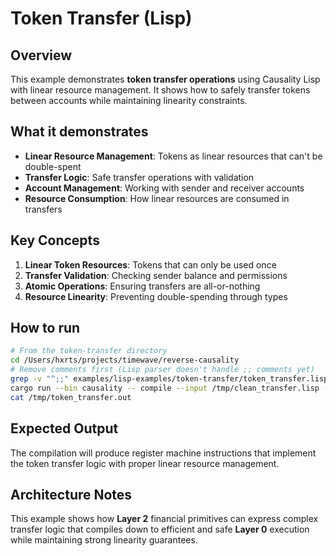 # Token Transfer (Lisp)

## Overview

This example demonstrates **token transfer operations** using Causality Lisp with linear resource management. It shows how to safely transfer tokens between accounts while maintaining linearity constraints.

## What it demonstrates

- **Linear Resource Management**: Tokens as linear resources that can't be double-spent
- **Transfer Logic**: Safe transfer operations with validation
- **Account Management**: Working with sender and receiver accounts
- **Resource Consumption**: How linear resources are consumed in transfers

## Key Concepts

1. **Linear Token Resources**: Tokens that can only be used once
2. **Transfer Validation**: Checking sender balance and permissions
3. **Atomic Operations**: Ensuring transfers are all-or-nothing
4. **Resource Linearity**: Preventing double-spending through types

## How to run

```bash
# From the token-transfer directory
cd /Users/hxrts/projects/timewave/reverse-causality
# Remove comments first (Lisp parser doesn't handle ;; comments yet)
grep -v "^;;" examples/lisp-examples/token-transfer/token_transfer.lisp | grep -v "^$" > /tmp/clean_transfer.lisp
cargo run --bin causality -- compile --input /tmp/clean_transfer.lisp --output /tmp/token_transfer.out
cat /tmp/token_transfer.out
```

## Expected Output

The compilation will produce register machine instructions that implement the token transfer logic with proper linear resource management.

## Architecture Notes

This example shows how **Layer 2** financial primitives can express complex transfer logic that compiles down to efficient and safe **Layer 0** execution while maintaining strong linearity guarantees.
